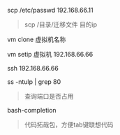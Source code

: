 scp /etc/passwd  192.168.66.11

> scp /目录/迁移文件 目的ip

vm clone 虚拟机名称

vm setip 虚拟机 192.168.66.66

ssh 192.168.66.66

ss -ntulp | grep 80

> 查询端口是否占用

bash-completion

> 代码拓哉包，方便tab键联想代码
